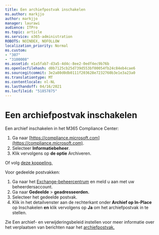 ```yaml
---
title: Een archiefpostvak inschakelen
ms.author: markjjo
author: markjjo
manager: laurawi
audience: ITPro
ms.topic: article
ms.service: o365-administration
ROBOTS: NOINDEX, NOFOLLOW
localization_priority: Normal
ms.custom:
- "307"
- "3100008"
ms.assetid: e1a5fab7-d3a5-4d4c-8ee2-0edf4ec9b76b
ms.openlocfilehash: d0b7125cb25d739d553bf00054fb24c84eb4cae6
ms.sourcegitcommit: 3e2a80d0db0111f203628e7232760b3e1e3a23a0
ms.translationtype: MT
ms.contentlocale: nl-NL
ms.lasthandoff: 04/16/2021
ms.locfileid: "51857875"
---
```

# <a name="enable-an-archive-mailbox"></a>Een archiefpostvak inschakelen

Een archief inschakelen in het M365 Compliance Center:

1. Ga naar [https://compliance.microsoft.com](https://compliance.microsoft.com).
2. Selecteer **Informatiebeheer**.
3. Klik vervolgens op **de optie** Archiveren.

Of volg [deze koppeling.](https://sip.compliance.microsoft.com/informationgovernance?viewid=archive)  

Voor gedeelde postvakken:

1. Ga naar het [Exchange-beheercentrum](https://outlook.office365.com/ecp) en meld u aan met uw beheerdersaccount.
2. Ga naar **Gedeelde**  >  **geadresseerden.**
3. Selecteer het gedeelde postvak.
4. Klik in het detailvenster aan de rechterkant onder **Archief op In-Place** op Inschakelen **en** klik vervolgens op **Ja** om het archiefpostvak in te stellen.

Zie Een archief- en verwijderingsbeleid instellen voor meer informatie over het verplaatsen van berichten naar het [archiefpostvak.](https://docs.microsoft.com//office365/securitycompliance/set-up-an-archive-and-deletion-policy-for-mailboxes)
